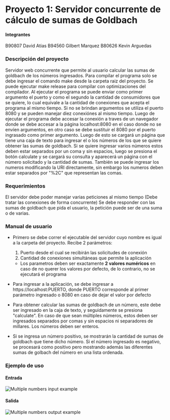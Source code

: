 # Proyecto 1: Servidor concurrente de cálculo de sumas de Goldbach

#### Integrantes

B90807 David Atias
B94560 Gilbert Marquez
B80626 Kevin Arguedas

### Descripción del proyecto

Servidor web concurrente que permite al usuario calcular las sumas de goldbach de los números ingresados.
Para compilar el programa solo se debe ingresar el comando make desde la carpeta raiz del proyecto. Se puede ejecutar make release para compilar con optimizaciones del compilador.
Al ejecutar el programa se puede enviar como primer argumento el puerto y como el segundo la cantidad de consumidores que se quiere, lo cual equivale a la cantidad de conexiones que acepta el programa al mismo tiempo. Si no se brindan argumentos se utiliza el puerto 8080 y se pueden manejar diez conexiónes al mismo tiempo. Luego de ejecutar el programa debe accesar la conexión a traves de un navegador donde se debe accesar a la página localhost:8080 en el caso donde no se envíen argumentos, en otro caso se debe sustituir el 8080 por el puerto ingrasado como primer argumento. Luego de esto se cargará un página que tiene una caja de texto para ingresar el o los números de los que se quiere obtener las sumas de goldbach. Si se quiere ingresar varios números estos deben estar separados por un coma y sin espacios, luego se presiona el botón calculate y se cargará su consulta y aparecerá un página con el número solicitado y la cantidad de sumas. También se puede ingresar los numeros modificando la URI directamente, sin embargo los numeros deben estar separados por "%2C" que representan las comas.

### Requerimientos

  El servidor debe poder manejar varias peticiones al mismo tiempo (Debe tratar las conexiones de forma concurrente)
  Se debe responder con las sumas de goldbach que pida el usuario, la petición puede ser de una suma o de varias.

### Manual de usuario

  - Primero se debe correr el ejecutable del servidor cuyo nombre es igual a la carpeta del proyecto. Recibe 2 parámetros:
    1. Puerto desde el cual se recibirán las solicitudes de conexión
    2. Cantidad de conexiones simultáneas que permite la aplicación
    * Los parametros deben ser exactamente **2 valores numéricos** en caso de no querer los valores por defecto, de lo contrario, no se ejecutará el programa 
  
  - Para ingresar a la aplicación, se debe ingresar a https://localhost:PUERTO, donde PUERTO corresponde al primer parámetro ingresado o 8080 en caso de dejar el valor por defecto

  - Para obtener calcular las sumas de goldbach de un número, este debe ser ingresado en la caja de texto, y seguidamente se presiona "calculate". En caso de que sean múltiples números, estos deben ser ingresados separados por comas y sin espacios ni separadores de millares. Los números deben ser enteros.

  - Si se ingresa un número positivo, se mostrarán la cantidad de sumas de goldbach que tiene dicho número. Si el número ingresado es negativo, se procesará como positivo pero mostrando además las diferentes sumas de golbach del número en una lista ordenada.

### Ejemplo de uso

#### Entrada
![Multiple numbers input example](/img/InputExample.png "Multiple numbers input example")

#### Salida
![Multiple numbers output example](/img/OutputExample.png "Multiple numbers output example")
